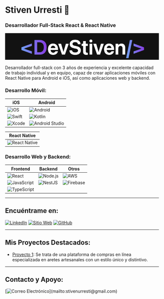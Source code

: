 # Stiven Urresti 👋
### Desarrollador Full-Stack React & React Native

![Stiven Urresti](https://raw.githubusercontent.com/StivenUrresti/StivenUrresti/edf1a7b15e64ac475268b93a47d432df868bebf1/Captura%20de%20pantalla%202024-04-08%20a%20la(s)%2012.20.39%E2%80%AFp.%C2%A0m..png)

Desarrollador full-stack con 3 años de experiencia y excelente capacidad de trabajo individual y en equipo, capaz de crear aplicaciones móviles con React Native para Android e iOS, así como aplicaciones web y backend.

### Desarrollo Móvil:

| iOS              | Android          |
|------------------|------------------|
| ![iOS](https://img.shields.io/badge/iOS-999999?style=for-the-badge&logo=apple&logoColor=white&labelColor=101010) | ![Android](https://img.shields.io/badge/Android-3DDC84?style=for-the-badge&logo=android&logoColor=white&labelColor=101010) |
| ![Swift](https://img.shields.io/badge/Swift-FA7343?style=for-the-badge&logo=swift&logoColor=white&labelColor=101010) | ![Kotlin](https://img.shields.io/badge/Kotlin-0095D5?style=for-the-badge&logo=kotlin&logoColor=white&labelColor=101010) |
| ![Xcode](https://img.shields.io/badge/Xcode-007ACC?style=for-the-badge&logo=xcode&logoColor=white&labelColor=101010) | ![Android Studio](https://img.shields.io/badge/Android_Studio-3DDC84?style=for-the-badge&logo=android-studio&logoColor=white&labelColor=101010) |

| React Native     |
|------------------|
| ![React Native](https://img.shields.io/badge/React_Native-61DAFB?style=for-the-badge&logo=react&logoColor=white&labelColor=101010) |

### Desarrollo Web y Backend:

| Frontend         | Backend          | Otros            |
|------------------|------------------|------------------|
| ![React](https://img.shields.io/badge/React-61DAFB?style=for-the-badge&logo=react&logoColor=white&labelColor=101010) | ![Node.js](https://img.shields.io/badge/Node.js-43853D?style=for-the-badge&logo=node.js&logoColor=white&labelColor=101010) | ![AWS](https://img.shields.io/badge/AWS-232F3E?style=for-the-badge&logo=amazon-aws&logoColor=white&labelColor=101010) |
| ![JavaScript](https://img.shields.io/badge/JavaScript-F7DF1E?style=for-the-badge&logo=javascript&logoColor=white&labelColor=101010) | ![NestJS](https://img.shields.io/badge/NestJS-E0234E?style=for-the-badge&logo=nestjs&logoColor=white&labelColor=101010) | ![Firebase](https://img.shields.io/badge/Firebase-FFCA28?style=for-the-badge&logo=firebase&logoColor=black&labelColor=101010) |
| ![TypeScript](https://img.shields.io/badge/TypeScript-007ACC?style=for-the-badge&logo=typescript&logoColor=white&labelColor=101010) |  |  |

---

## Encuéntrame en:

[![LinkedIn](https://img.shields.io/badge/LinkedIn-Stiven_Urresti-0077B5?style=for-the-badge&logo=linkedin&logoColor=white&labelColor=101010)](https://www.linkedin.com/in/stiven-urresti-63a982250/)
[![Sitio Web](https://img.shields.io/badge/Sitio_Web-Porfolio_Stiven_Urresti-9cf?style=for-the-badge&labelColor=101010)](https://porfolio-devstiven.netlify.app/)
[![GitHub](https://img.shields.io/badge/GitHub-StivenUrresti-181717?style=for-the-badge&logo=github&logoColor=white&labelColor=101010)](https://github.com/StivenUrresti)

---

## Mis Proyectos Destacados:

- [Proyecto 1](https://www.bosquecreativo.com): Se trata de una plataforma de compras en línea especializada en aretes artesanales con un estilo único y distintivo.

---

## Contacto y Apoyo:

[![Correo Electrónico](https://img.shields.io/badge/stivenurresti@gmail.com-correo_personal_(respuesta_lenta)-D14836?style=for-the-badge&logo=gmail&logoColor=white&labelColor=101010)](mailto:stivenurresti@gmail.com)

